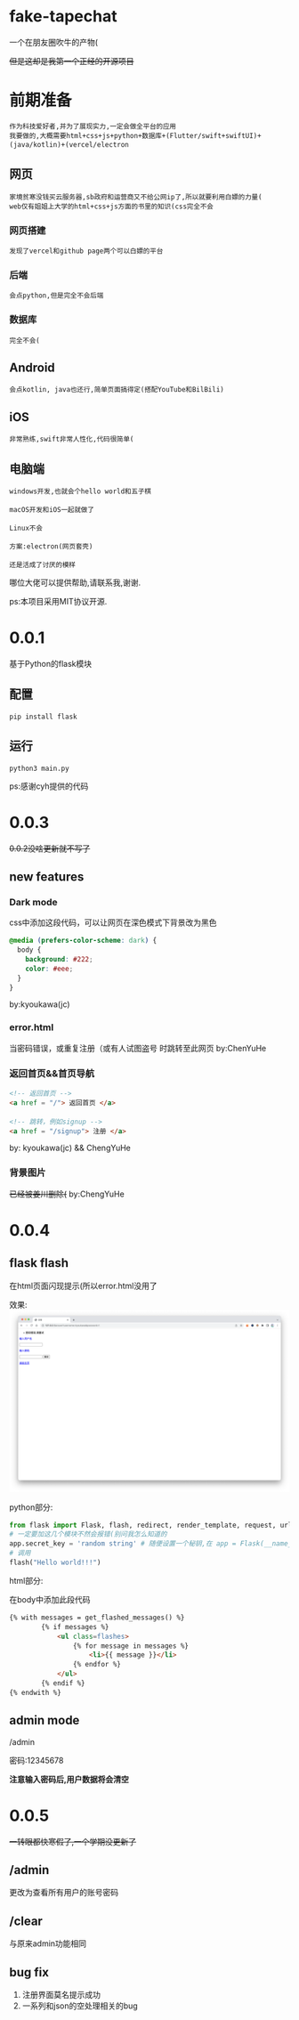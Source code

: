 # fake-tapechat
一个在朋友圈吹牛的产物(

~~但是这却是我第一个正经的开源项目~~

# 前期准备
	作为科技爱好者,并为了展现实力,一定会做全平台的应用
	我要做的,大概需要html+css+js+python+数据库+(Flutter/swift+swiftUI)+(java/kotlin)+(vercel/electron
## 网页
	家境贫寒没钱买云服务器,sb政府和运营商又不给公网ip了,所以就要利用白嫖的力量(
	web仅有姐姐上大学的html+css+js方面的书里的知识(css完全不会
### 网页搭建
	发现了vercel和github page两个可以白嫖的平台
### 后端
	会点python,但是完全不会后端
### 数据库
	完全不会(

## Android
	会点kotlin, java也还行,简单页面搞得定(搭配YouTube和BilBili)

## iOS
	非常熟练,swift非常人性化,代码很简单(

## 电脑端
	windows开发,也就会个hello world和五子棋

	macOS开发和iOS一起就做了

	Linux不会

	方案:electron(网页套壳)

	还是活成了讨厌的模样

哪位大佬可以提供帮助,请联系我,谢谢.

ps:本项目采用MIT协议开源.

# 0.0.1
基于Python的flask模块

## 配置
```shell
pip install flask
```

## 运行
```shell
python3 main.py
```

ps:感谢cyh提供的代码

# 0.0.3
~~0.0.2没啥更新就不写了~~
## new features
### Dark mode
css中添加这段代码，可以让网页在深色模式下背景改为黑色
```css
@media (prefers-color-scheme: dark) {
  body {
    background: #222;
    color: #eee;
  }
}
```
by:kyoukawa(jc)
### error.html
当密码错误，或重复注册（或有人试图盗号 时跳转至此网页
by:ChenYuHe
### 返回首页&&首页导航
```html
<!-- 返回首页 -->
<a href = "/"> 返回首页 </a>

<!-- 跳转，例如signup -->
<a href = "/signup"> 注册 </a>
```
by: kyoukawa(jc) && ChengYuHe

### 背景图片
~~已经被姜川删除(~~
by:ChengYuHe

# 0.0.4
## flask flash
在html页面闪现提示(所以error.html没用了

效果:
![](./static/README/0.0.4/flash-eg.png)

python部分:
```python
from flask import Flask, flash, redirect, render_template, request, url_for
# 一定要加这几个模块不然会报错(别问我怎么知道的
app.secret_key = 'random string' # 随便设置一个秘钥,在 app = Flask(__name__) 的后面写
# 调用
flash("Hello world!!!")
```

html部分:

在body中添加此段代码
```html
{% with messages = get_flashed_messages() %}
		{% if messages %}
			<ul class=flashes>
				{% for message in messages %}
					<li>{{ message }}</li>
				{% endfor %}
			</ul>
        {% endif %}
{% endwith %}
```

## admin mode
/admin

密码:12345678

**注意输入密码后,用户数据将会清空**

# 0.0.5

~~一转眼都快寒假了,一个学期没更新了~~

## /admin

更改为查看所有用户的账号密码

## /clear

与原来admin功能相同

## bug fix

1. 注册界面莫名提示成功
2. 一系列和json的空处理相关的bug
